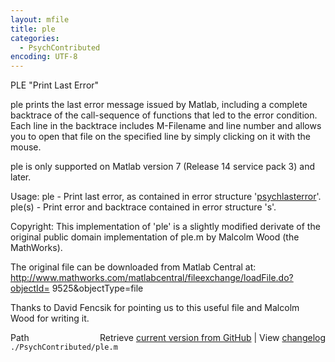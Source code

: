 ```yaml
---
layout: mfile
title: ple
categories:
  - PsychContributed
encoding: UTF-8
---
```


PLE "Print Last Error"

ple prints the last error message issued by Matlab, including a complete
backtrace of the call-sequence of functions that led to the error
condition. Each line in the backtrace includes M-Filename and line number
and allows you to open that file on the specified line by simply clicking
on it with the mouse.

ple is only supported on Matlab version 7 \(Release 14 service pack 3\) and later.

Usage:
ple     - Print last error, as contained in error structure '[psychlasterror](/docs/psychlasterror)'.
ple\(s\)  - Print error and backtrace contained in error structure 's'.

Copyright: This implementation of 'ple' is a slightly modified derivate of
the original public domain implementation of ple.m by Malcolm Wood \(the MathWorks\).

The original file can be downloaded from Matlab Central at:
http://www.mathworks.com/matlabcentral/fileexchange/loadFile.do?objectId=
9525&objectType=file

Thanks to David Fencsik for pointing us to this useful file and Malcolm
Wood for writing it.



<div class="code_header" style="text-align:right;">
  <span style="float:left;">Path&nbsp;&nbsp;</span> <span class="counter">Retrieve <a href=
  "https://raw.github.com/Psychtoolbox-3/Psychtoolbox-3/beta/./PsychContributed/ple.m">current version from GitHub</a> | View <a href=
  "https://github.com/Psychtoolbox-3/Psychtoolbox-3/commits/beta/./PsychContributed/ple.m">changelog</a></span>
</div>
<div class="code">
  <code>./PsychContributed/ple.m</code>
</div>
